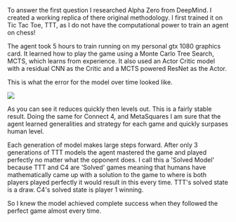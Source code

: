 
To answer the first question I researched Alpha Zero from DeepMind. I created a working replica of there original methodology. I first trained it on Tic Tac Toe, TTT, as I do not have the computational power to train an agent on chess!

The agent took 5 hours to train running on my personal gtx 1080 graphics card. It learned how to play the game using a Monte Carlo Tree Search, MCTS, which learns from experience. It also used an Actor Critic model with a residual CNN as the Critic and a MCTS powered ResNet as the Actor.

This is what the error for the model over time looked like.

<img src="https://media.githubusercontent.com/media/Christoper-Harvey/1st-Capstone/master/Tic%20tac%20Toe/standard/ttt_std2_IterationsOverTime.png" >

As you can see it reduces quickly then levels out. This is a fairly stable result. Doing the same for Connect 4, and MetaSquares I am sure that the agent learned generalities and strategy for each game and quickly surpases human level.

Each generation of model makes large steps forward. After only 3 generations of TTT models the agent mastered the game and played perfectly no matter what the opponent does. I call this a 'Solved Model' because TTT and C4 are 'Solved' games meaning that humans have mathematically came up with a solution to the game to where is both players played perfectly it would result in this every time. TTT's solved state is a draw. C4's solved state is player 1 winning.

So I knew the model achieved complete success when they followed the perfect game almost every time.



